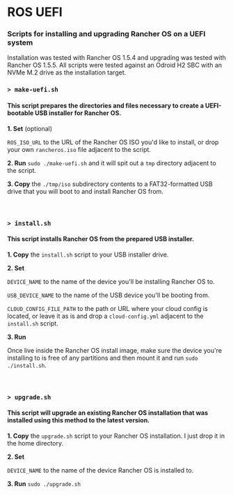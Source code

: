 # ROS UEFI
### Scripts for installing and upgrading Rancher OS on a UEFI system
Installation was tested with Rancher OS 1.5.4 and upgrading was tested with Rancher OS 1.5.5. All scripts were tested against an Odroid H2 SBC with an NVMe M.2 drive as the installation target.
<br />

### `> make-uefi.sh`

#### This script prepares the directories and files necessary to create a UEFI-bootable USB installer for Rancher OS.

**1. Set** (optional)

`ROS_ISO_URL` to the URL of the Rancher OS ISO you'd like to install, or drop your own `rancheros.iso` file adjacent to the script.

**2. Run** `sudo ./make-uefi.sh` and it will spit out a `tmp` directory adjacent to the script.

**3. Copy** the `./tmp/iso` subdirectory contents to a FAT32-formatted USB drive that you will boot to and install Rancher OS from.
<br />
<br />
<br />

### `> install.sh`

#### This script installs Rancher OS from the prepared USB installer.

**1. Copy** the `install.sh` script to your USB installer drive.

**2. Set**

`DEVICE_NAME` to the name of the device you'll be installing Rancher OS to.

`USB_DEVICE_NAME` to the name of the USB device you'll be booting from.

`CLOUD_CONFIG_FILE_PATH` to the path or URL where your cloud config is located, or leave it as is and drop a `cloud-config.yml` adjacent to the `install.sh` script.

**3. Run**

Once live inside the Rancher OS install image, make sure the device you're installing to is free of any partitions and then mount it and run `sudo ./install.sh`.
<br />
<br />
<br />

### `> upgrade.sh`

#### This script will upgrade an existing Rancher OS installation that was installed using this method to the latest version.

**1. Copy** the `upgrade.sh` script to your Rancher OS installation. I just drop it in the home directory.

**2. Set**

`DEVICE_NAME` to the name of the device Rancher OS is installed to.

**3. Run** `sudo ./upgrade.sh`